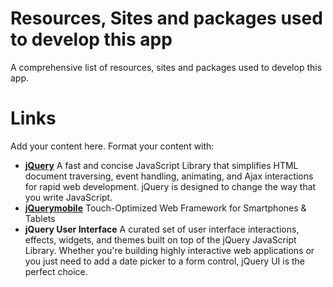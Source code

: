 # Resources, Sites and packages used to develop this app #

A comprehensive list of resources, sites and packages used to develop this app.


# Links #

Add your content here.  Format your content with:
  * **[jQuery](jQuery.md)** A fast and concise JavaScript Library that simplifies HTML document traversing, event handling, animating, and Ajax interactions for rapid web development. jQuery is designed to change the way that you write JavaScript.
  * **[jQuerymobile](jQuerymobile.md)** Touch-Optimized Web Framework for Smartphones & Tablets
  * **jQuery User Interface** A curated set of user interface interactions, effects, widgets, and themes built on top of the jQuery JavaScript Library. Whether you're building highly interactive web applications or you just need to add a date picker to a form control, jQuery UI is the perfect choice.